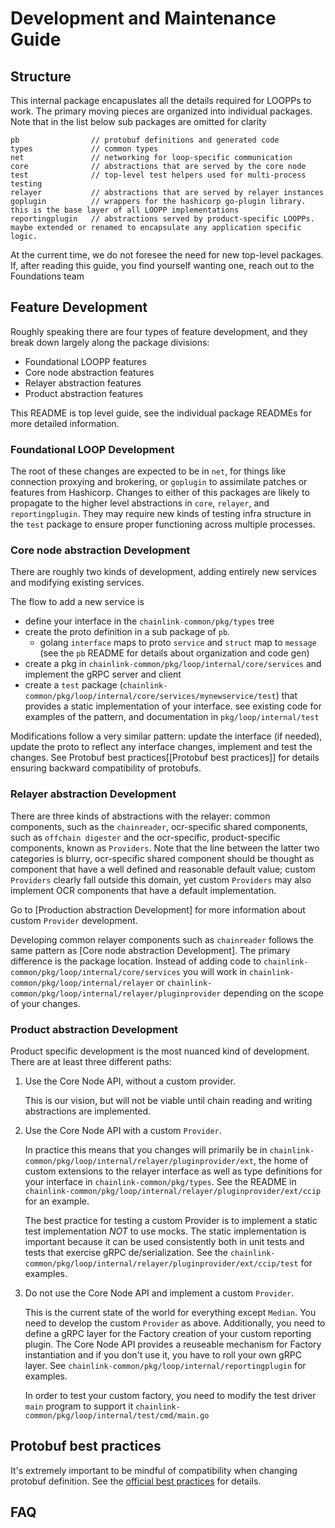 # Development and Maintenance Guide


## Structure

This internal package encapuslates all the details required for LOOPPs to work. The primary moving pieces are organized into individual packages. Note that in the list below sub packages are omitted for clarity

```
pb                // protobuf definitions and generated code 
types             // common types
net               // networking for loop-specific communication
core              // abstractions that are served by the core node
test              // top-level test helpers used for multi-process testing
relayer           // abstractions that are served by relayer instances
goplugin          // wrappers for the hashicorp go-plugin library. this is the base layer of all LOOPP implementations
reportingplugin   // abstractions served by product-specific LOOPPs. maybe extended or renamed to encapsulate any application specific logic.
```

At the current time, we do not foresee the need for new top-level packages. If, after reading this guide, you find yourself wanting one, reach out to the Foundations team

## Feature Development

Roughly speaking there are four types of feature development, and they break down largely along the package divisions:
- Foundational LOOPP features 
- Core node abstraction features
- Relayer abstraction features
- Product abstraction features

This README is top level guide, see the individual package READMEs for more detailed information.

### Foundational LOOP Development

The root of these changes are expected to be in `net`, for things like connection proxying and brokering, or `goplugin` to assimilate patches or features from Hashicorp. Changes to either of this packages are likely
to propagate to the higher level abstractions in `core`, `relayer`, and `reportingplugin`. They may require new kinds of testing infra structure in the `test` package to ensure proper functioning across multiple processes.

### Core node abstraction Development

There are roughly two kinds of development, adding entirely new services and modifying existing services.

The flow to add a new service is 
- define your interface in the `chainlink-common/pkg/types` tree 
- create the proto definition in a sub package of `pb`. 
    - golang `interface` maps to proto `service` and `struct` map to `message` (see the `pb` README for details about organization and code gen)
- create a pkg in `chainlink-common/pkg/loop/internal/core/services` and implement the gRPC server and client
- create a `test` package (`chainlink-common/pkg/loop/internal/core/services/mynewservice/test`) that provides a static implementation of your interface. see existing code for examples of the pattern, and documentation in `pkg/loop/internal/test`

Modifications follow a very similar pattern: update the interface (if needed), update the proto to reflect any interface changes, implement and test the changes. See Protobuf best practices[[Protobuf best practices]]
for details ensuring backward compatibility of protobufs.

### Relayer abstraction Development

There are three kinds of abstractions with the relayer: common components, such as the `chainreader`, ocr-specific shared components, such as `offchain digester` and the ocr-specific, product-specific components, known as `Providers`. Note that the line between the latter two categories is blurry, ocr-specific shared component should be thought as component that have a well defined and reasonable default value; custom `Providers` clearly fall outside this domain, yet custom `Providers` may also implement OCR components that have a default implementation.

Go to [Production abstraction Development] for more information about custom `Provider` development.

Developing common relayer components such as `chainreader` follows the same pattern as [Core node abstraction Development]. The primary difference is the package location. Instead of adding code to `chainlink-common/pkg/loop/internal/core/services` you will work in `chainlink-common/pkg/loop/internal/relayer` or `chainlink-common/pkg/loop/internal/relayer/pluginprovider` depending on the scope of your changes.

### Product abstraction Development

Product specific development is the most nuanced kind of development. There are at least three different paths:

1. Use the Core Node API, without a custom provider.

    This is our vision, but will not be viable until chain reading and writing abstractions are implemented.

2. Use the Core Node API with a custom `Provider`.

    In practice this means that you changes will primarily be in `chainlink-common/pkg/loop/internal/relayer/pluginprovider/ext`, the home of custom extensions to the relayer interface as well as type definitions for your interface in `chainlink-common/pkg/types`. See the README in `chainlink-common/pkg/loop/internal/relayer/pluginprovider/ext/ccip` for an example. 
    
    The best practice for testing a custom Provider is to implement a static test implementation *NOT* to use mocks. The static implementation is important because it can be used consistently both in unit tests and tests that exercise gRPC de/serialization. See the `chainlink-common/pkg/loop/internal/relayer/pluginprovider/ext/ccip/test` for examples. 

3. Do not use the Core Node API and implement a custom `Provider`.

    This is the current state of the world for everything except `Median`. You need to develop the custom `Provider` as above. Additionally, you need to define a gRPC layer for the Factory creation of your custom reporting plugin. The Core Node API provides a reuseable mechanism for Factory instantiation and if you don't use it, you have to roll your own gRPC layer. See `chainlink-common/pkg/loop/internal/reportingplugin` for examples.

    In order to test your custom factory, you need to modify the test driver `main` program to support it  `chainlink-common/pkg/loop/internal/test/cmd/main.go`

## Protobuf best practices

It's extremely important to be mindful of compatibility when changing protobuf definition. See the [official best practices](https://protobuf.dev/programming-guides/dos-donts/) for details.

## FAQ 